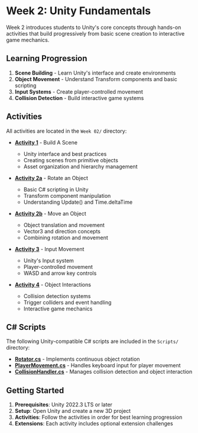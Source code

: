 # Week 2: Unity Fundamentals

Week 2 introduces students to Unity's core concepts through hands-on activities that build progressively from basic scene creation to interactive game mechanics.

## Learning Progression

1. **Scene Building** - Learn Unity's interface and create environments
2. **Object Movement** - Understand Transform components and basic scripting
3. **Input Systems** - Create player-controlled movement
4. **Collision Detection** - Build interactive game systems

## Activities

All activities are located in the `Week 02/` directory:

- **[Activity 1](Activity%201%20-%20Build%20A%20Scene.md)** - Build A Scene
  - Unity interface and best practices
  - Creating scenes from primitive objects
  - Asset organization and hierarchy management

- **[Activity 2a](Activity%202a%20-%20Rotate%20an%20Object.md)** - Rotate an Object
  - Basic C# scripting in Unity
  - Transform component manipulation
  - Understanding Update() and Time.deltaTime

- **[Activity 2b](Activity%202b%20-%20Move%20and%20Object.md)** - Move an Object
  - Object translation and movement
  - Vector3 and direction concepts
  - Combining rotation and movement

- **[Activity 3](Activity%203%20-%20Input%20Movement.md)** - Input Movement
  - Unity's Input system
  - Player-controlled movement
  - WASD and arrow key controls

- **[Activity 4](Activity%204%20-%20Object%20Interactions.md)** - Object Interactions
  - Collision detection systems
  - Trigger colliders and event handling
  - Interactive game mechanics

## C# Scripts

The following Unity-compatible C# scripts are included in the `Scripts/` directory:

- **[Rotator.cs](Scripts/Rotator.cs)** - Implements continuous object rotation
- **[PlayerMovement.cs](Scripts/PlayerMovement.cs)** - Handles keyboard input for player movement
- **[CollisionHandler.cs](Scripts/CollisionHandler.cs)** - Manages collision detection and object interaction

## Getting Started

1. **Prerequisites**: Unity 2022.3 LTS or later
2. **Setup**: Open Unity and create a new 3D project
3. **Activities**: Follow the activities in order for best learning progression
4. **Extensions**: Each activity includes optional extension challenges

